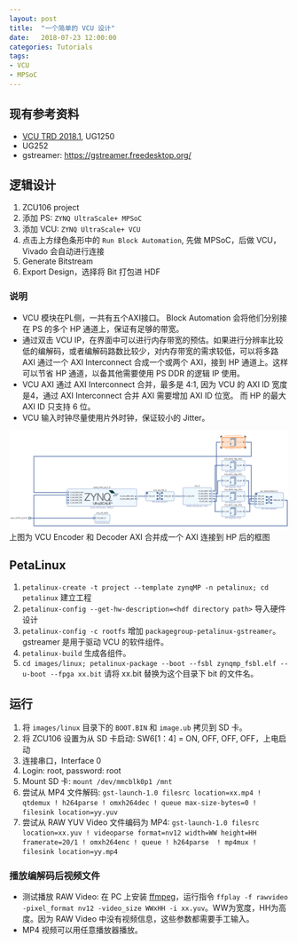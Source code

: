```yaml
---
layout: post
title:  "一个简单的 VCU 设计"
date:   2018-07-23 12:00:00
categories: Tutorials
tags:
- VCU
- MPSoC
---
```


## 现有参考资料

- [VCU TRD 2018.1](http://www.wiki.xilinx.com/Zynq+UltraScale+MPSoC+VCU+TRD+2018.1), UG1250
- UG252
- gstreamer: https://gstreamer.freedesktop.org/

## 逻辑设计

1. ZCU106 project
2. 添加 PS: `ZYNQ UltraScale+ MPSoC`
3. 添加 VCU: `ZYNQ UltraScale+ VCU`
4. 点击上方绿色条形中的 `Run Block Automation`, 先做 MPSoC，后做 VCU，Vivado 会自动进行连接
5. Generate Bitstream
6. Export Design，选择将 Bit 打包进 HDF

### 说明

- VCU 模块在PL侧，一共有五个AXI接口。 Block Automation 会将他们分别接在 PS 的多个 HP 通道上，保证有足够的带宽。
- 通过双击 VCU IP，在界面中可以进行内存带宽的预估。如果进行分辨率比较低的编解码，或者编解码路数比较少，对内存带宽的需求较低，可以将多路 AXI 通过一个 AXI Interconnect 合成一个或两个 AXI，接到 HP 通道上。这样可以节省 HP 通道，以备其他需要使用 PS DDR 的逻辑 IP 使用。
- VCU AXI 通过 AXI Interconnect 合并，最多是 4:1, 因为 VCU 的 AXI ID 宽度是4，通过 AXI Interconnect 合并 AXI 需要增加 AXI ID 位宽。 而 HP 的最大 AXI ID 只支持 6 位。
- VCU 输入时钟尽量使用片外时钟，保证较小的 Jitter。

![](images/2018/vcu_ipi.png)
上图为 VCU Encoder 和 Decoder AXI 合并成一个 AXI 连接到 HP 后的框图

## PetaLinux

1. `petalinux-create -t project --template zynqMP -n petalinux; cd petalinux` 建立工程
2. `petalinux-config --get-hw-description=<hdf directory path>` 导入硬件设计
3. `petalinux-config -c rootfs` 增加 `packagegroup-petalinux-gstreamer`。 gstreamer 是用于驱动 VCU 的软件组件。
4. `petalinux-build` 生成各组件。
5. `cd images/linux; petalinux-package --boot --fsbl zynqmp_fsbl.elf --u-boot --fpga xx.bit`  请将 xx.bit 替换为这个目录下 bit 的文件名。

## 运行

1. 将 `images/linux` 目录下的 `BOOT.BIN` 和 `image.ub` 拷贝到 SD 卡。
2. 将 ZCU106 设置为从 SD 卡启动: SW6[1：4] = ON, OFF, OFF, OFF，上电启动
3. 连接串口，Interface 0
4. Login: root, password: root
5. Mount SD 卡: `mount /dev/mmcblk0p1 /mnt`
6. 尝试从 MP4 文件解码: `gst-launch-1.0 filesrc location=xx.mp4 ! qtdemux ! h264parse ! omxh264dec ! queue max-size-bytes=0 ! filesink location=yy.yuv`
7. 尝试从 RAW YUV Video 文件编码为 MP4: `gst-launch-1.0 filesrc location=xx.yuv ! videoparse format=nv12 width=WW height=HH framerate=20/1 ! omxh264enc ! queue ! h264parse  ! mp4mux ! filesink location=yy.mp4`

### 播放编解码后视频文件

- 测试播放 RAW Video: 在 PC 上安装 [ffmpeg](https://www.ffmpeg.org/download.html)，运行指令 `ffplay -f rawvideo -pixel_format nv12 -video_size WWxHH -i xx.yuv`。WW为宽度，HH为高度。因为 RAW Video 中没有视频信息，这些参数都需要手工输入。
- MP4 视频可以用任意播放器播放。